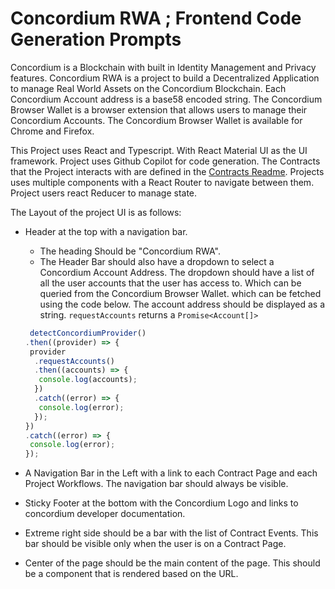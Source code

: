 # Concordium RWA ; Frontend Code Generation Prompts

Concordium is a Blockchain with built in Identity Management and Privacy features. Concordium RWA is a project to build a Decentralized Application to manage Real World Assets on the Concordium Blockchain.
Each Concordium Account address is a base58 encoded string. The Concordium Browser Wallet is a browser extension that allows users to manage their Concordium Accounts. The Concordium Browser Wallet is available for Chrome and Firefox.

This Project uses React and Typescript. With React Material UI as the UI framework.
Project uses Github Copilot for code generation.
The Contracts that the Project interacts with are defined in the [Contracts Readme](./contracts/README.md).
Projects uses multiple components with a React Router to navigate between them.
Project users react Reducer to manage state.

The Layout of the project UI is as follows:

* Header at the top with a navigation bar.
  * The heading Should be "Concordium RWA".
  * The Header Bar should also have a dropdown to select a Concordium Account Address. The dropdown should have a list of all the user accounts that the user has access to. Which can be queried from the Concordium Browser Wallet. which can be fetched using the code below. The account address should be displayed as a string. `requestAccounts` returns a `Promise<Account[]>`

  ```typescript
   detectConcordiumProvider()
  .then((provider) => {
   provider
    .requestAccounts()
    .then((accounts) => {
     console.log(accounts);
    })
    .catch((error) => {
     console.log(error);
    });
  })
  .catch((error) => {
   console.log(error);
  });
  ```

* A Navigation Bar in the Left with a link to each Contract Page and each Project Workflows. The navigation bar should always be visible.
* Sticky Footer at the bottom with the Concordium Logo and links to concordium developer documentation.
* Extreme right side should be a bar with the list of Contract Events. This bar should be visible only when the user is on a Contract Page.
* Center of the page should be the main content of the page. This should be a component that is rendered based on the URL.
